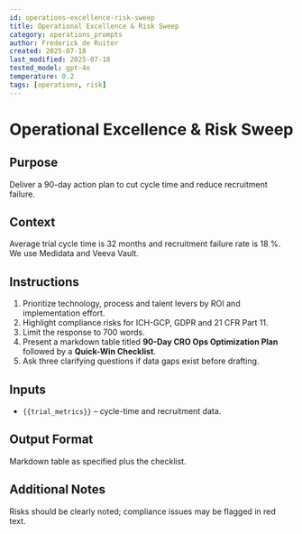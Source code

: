 ```yaml
---
id: operations-excellence-risk-sweep
title: Operational Excellence & Risk Sweep
category: operations_prompts
author: Frederick de Ruiter
created: 2025-07-18
last_modified: 2025-07-18
tested_model: gpt-4o
temperature: 0.2
tags: [operations, risk]
---
```


# Operational Excellence & Risk Sweep

## Purpose

Deliver a 90-day action plan to cut cycle time and reduce recruitment failure.

## Context

Average trial cycle time is 32 months and recruitment failure rate is 18 %. We use Medidata and Veeva Vault.

## Instructions

1. Prioritize technology, process and talent levers by ROI and implementation effort.
2. Highlight compliance risks for ICH-GCP, GDPR and 21 CFR Part 11.
3. Limit the response to 700 words.
4. Present a markdown table titled **90-Day CRO Ops Optimization Plan** followed by a **Quick-Win Checklist**.
5. Ask three clarifying questions if data gaps exist before drafting.

## Inputs

- `{{trial_metrics}}` – cycle-time and recruitment data.

## Output Format

Markdown table as specified plus the checklist.

## Additional Notes

Risks should be clearly noted; compliance issues may be flagged in red text.
